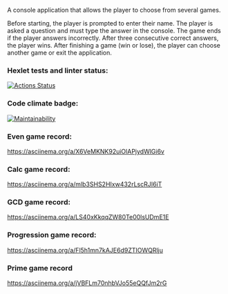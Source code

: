 A console application that allows the player to choose from several games.

Before starting, the player is prompted to enter their name.
The player is asked a question and must type the answer in the console.
The game ends if the player answers incorrectly. After three consecutive correct answers, the player wins.
After finishing a game (win or lose), the player can choose another game or exit the application.


### Hexlet tests and linter status:
[![Actions Status](https://github.com/LiudmilaKorchikova/java-project-61/actions/workflows/hexlet-check.yml/badge.svg)](https://github.com/LiudmilaKorchikova/java-project-61/actions)
### Code climate badge:
[![Maintainability](https://api.codeclimate.com/v1/badges/f23af5e485836e40af70/maintainability)](https://codeclimate.com/github/LiudmilaKorchikova/java-project-61/maintainability)
### Even game record:
https://asciinema.org/a/X6VeMKNK92uiOlAPjydWlGi6v
### Calc game record:
https://asciinema.org/a/mlb3SHS2HIxw432rLscRJI6iT
### GCD game record:
https://asciinema.org/a/LS40xKkqqZW80Te00lsUDmE1E
### Progression game record:
https://asciinema.org/a/Fl5h1mn7kAJE6d9ZTIOWQRlju
### Prime game record
https://asciinema.org/a/jVBFLm70nhbVJo55eQQfJm2rG
